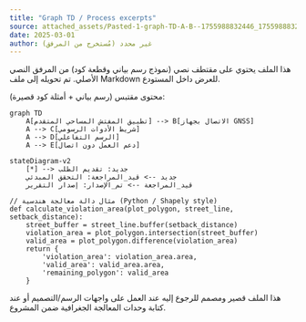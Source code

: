 ```yaml
---
title: "Graph TD / Process excerpts"
source: attached_assets/Pasted-1-graph-TD-A-B--1755988832446_1755988832446.txt
date: 2025-03-01
author: غير محدد (مُستخرج من المرفق)
---
```


هذا الملف يحتوي على مقتطف نصي (نموذج رسم بياني وقطعة كود) من المرفق النصي الأصلي. تم تحويله إلى ملف Markdown للعرض داخل المستودع.

محتوى مقتبس (رسم بياني + أمثلة كود قصيرة):

```
graph TD
    A[تطبيق المفتش المساحي المتقدم] --> B[الاتصال بجهاز GNSS]
    A --> C[شريط الأدوات الرسومي]
    A --> D[الرسم التفاعلي]
    A --> E[دعم العمل دون اتصال]

stateDiagram-v2
    [*] --> جديد: تقديم الطلب
    جديد --> قيد_المراجعة: التحقق المبدئي
    قيد_المراجعة --> تم_الإصدار: إصدار التقرير

// مثال دالة معالجة هندسية (Python / Shapely style)
def calculate_violation_area(plot_polygon, street_line, setback_distance):
    street_buffer = street_line.buffer(setback_distance)
    violation_area = plot_polygon.intersection(street_buffer)
    valid_area = plot_polygon.difference(violation_area)
    return {
        'violation_area': violation_area.area,
        'valid_area': valid_area.area,
        'remaining_polygon': valid_area
    }

```

هذا الملف قصير ومصمم للرجوع إليه عند العمل على واجهات الرسم/التصميم أو عند كتابة وحدات المعالجة الجغرافية ضمن المشروع.
